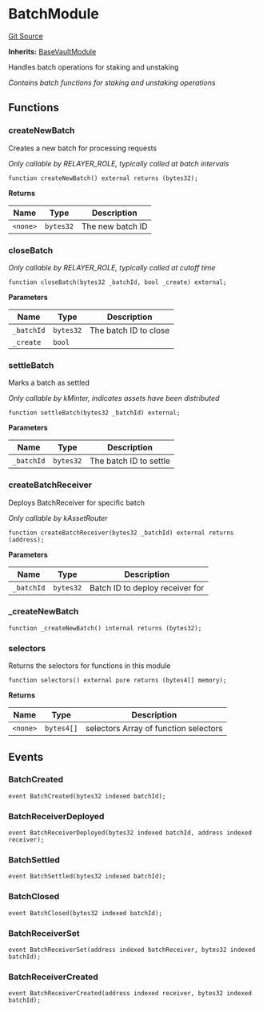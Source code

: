 # BatchModule
[Git Source](https://github.com/VerisLabs/KAM/blob/20318b955ccd8109bf3be0a23f88fb6d93069dbe/src/kStakingVault/modules/BatchModule.sol)

**Inherits:**
[BaseVaultModule](/src/kStakingVault/base/BaseVaultModule.sol/abstract.BaseVaultModule.md)

Handles batch operations for staking and unstaking

*Contains batch functions for staking and unstaking operations*


## Functions
### createNewBatch

Creates a new batch for processing requests

*Only callable by RELAYER_ROLE, typically called at batch intervals*


```solidity
function createNewBatch() external returns (bytes32);
```
**Returns**

|Name|Type|Description|
|----|----|-----------|
|`<none>`|`bytes32`|The new batch ID|


### closeBatch

*Only callable by RELAYER_ROLE, typically called at cutoff time*


```solidity
function closeBatch(bytes32 _batchId, bool _create) external;
```
**Parameters**

|Name|Type|Description|
|----|----|-----------|
|`_batchId`|`bytes32`|The batch ID to close|
|`_create`|`bool`||


### settleBatch

Marks a batch as settled

*Only callable by kMinter, indicates assets have been distributed*


```solidity
function settleBatch(bytes32 _batchId) external;
```
**Parameters**

|Name|Type|Description|
|----|----|-----------|
|`_batchId`|`bytes32`|The batch ID to settle|


### createBatchReceiver

Deploys BatchReceiver for specific batch

*Only callable by kAssetRouter*


```solidity
function createBatchReceiver(bytes32 _batchId) external returns (address);
```
**Parameters**

|Name|Type|Description|
|----|----|-----------|
|`_batchId`|`bytes32`|Batch ID to deploy receiver for|


### _createNewBatch


```solidity
function _createNewBatch() internal returns (bytes32);
```

### selectors

Returns the selectors for functions in this module


```solidity
function selectors() external pure returns (bytes4[] memory);
```
**Returns**

|Name|Type|Description|
|----|----|-----------|
|`<none>`|`bytes4[]`|selectors Array of function selectors|


## Events
### BatchCreated

```solidity
event BatchCreated(bytes32 indexed batchId);
```

### BatchReceiverDeployed

```solidity
event BatchReceiverDeployed(bytes32 indexed batchId, address indexed receiver);
```

### BatchSettled

```solidity
event BatchSettled(bytes32 indexed batchId);
```

### BatchClosed

```solidity
event BatchClosed(bytes32 indexed batchId);
```

### BatchReceiverSet

```solidity
event BatchReceiverSet(address indexed batchReceiver, bytes32 indexed batchId);
```

### BatchReceiverCreated

```solidity
event BatchReceiverCreated(address indexed receiver, bytes32 indexed batchId);
```

